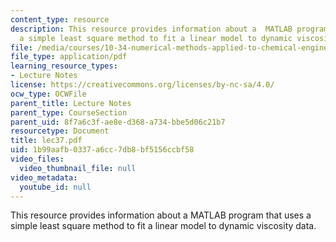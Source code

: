 ```yaml
---
content_type: resource
description: This resource provides information about a  MATLAB program that uses
  a simple least square method to fit a linear model to dynamic viscosity data.
file: /media/courses/10-34-numerical-methods-applied-to-chemical-engineering-fall-2005/1b99aafb0337a6cc7db8bf5156ccbf58_lec37.pdf
file_type: application/pdf
learning_resource_types:
- Lecture Notes
license: https://creativecommons.org/licenses/by-nc-sa/4.0/
ocw_type: OCWFile
parent_title: Lecture Notes
parent_type: CourseSection
parent_uid: 8f7a6c3f-ae8e-d368-a734-bbe5d06c21b7
resourcetype: Document
title: lec37.pdf
uid: 1b99aafb-0337-a6cc-7db8-bf5156ccbf58
video_files:
  video_thumbnail_file: null
video_metadata:
  youtube_id: null
---
```

This resource provides information about a  MATLAB program that uses a simple least square method to fit a linear model to dynamic viscosity data.